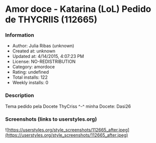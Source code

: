 # Amor doce - Katarina (LoL) Pedido de THYCRIIS (112665)

### Information
- Author: Julia Ribas (unknown)
- Created at: unknown
- Updated at: 4/14/2015, 4:07:23 PM
- License: NO-REDISTRIBUTION
- Category: amordoce
- Rating: undefined
- Total installs: 122
- Weekly installs: 0


### Description
Tema pedido pela Docete ThyCriss ^-^ minha Docete: Dasi26


### Screenshots (links to userstyles.org)
![https://userstyles.org/style_screenshots/112665_after.jpeg](https://userstyles.org/style_screenshots/112665_after.jpeg)


